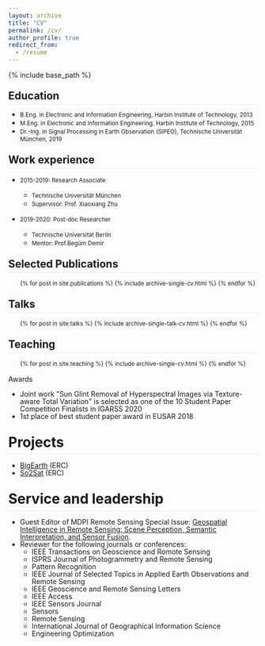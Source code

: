 ```yaml
---
layout: archive
title: "CV"
permalink: /cv/
author_profile: true
redirect_from:
  - /resume
---
```

<style>
.page__content p {
    margin: 0 0 0em;
}
p{
    /*margin: 0;*/
    /*padding: -30;*/
    /*line-height: 15px;*/
}
/* a{
	color:#7c1313;
} */
ul{
    /*margin: 0;*/
    /*padding: -30;*/
    line-height: 15px;
    margin-block-start: 0em;
    margin-block-end: 0em;
}
ul li, ol li {
    margin-bottom: 0.em;
}
h1, h2, h3, h4, h5, h6 {
	padding-bottom: 0.2em;
	margin: 1em 0 0.5em;
	border-bottom: 2px solid #f2f3f3;
}
</style>

{% include base_path %}
<!-- [[PDF]]() -->

<h2> Education</h2> 


* <small>B.Eng. in Electronic and Information Engineering, Harbin Institute of Technology, 2013</small>
* <small>M.Eng. in Electronic and Information Engineering, Harbin Institute of Technology, 2015</small>
* <small>Dr.-Ing. in Signal Processing in Earth Observation (SiPEO), Technische Universität München, 2019</small>




<h2>Work experience</h2>


* <small>2015-2019: Research Associate</small>
  * <small>Technische Universität München</small>
  <!-- * Duties included: Tagging issues -->
  * <small>Supervisor: Prof. Xiaoxiang Zhu</small>

* <small>2019-2020: Post-doc Researcher</small>
  * <small>Technische Universität Berlin</small>
  <!-- * Duties included: Merging pull requests -->
  * <small>Mentor: Prof.Begüm Demir</small>


<!-- Skills
======
* Skill 1
* Skill 2
  * Sub-skill 2.1
  * Sub-skill 2.2
  * Sub-skill 2.3
* Skill 3 -->



<h2>Selected Publications</h2>


  <small><ul>{% for post in site.publications %}
    {% include archive-single-cv.html %}
  {% endfor %}</ul></small>


<h2>Talks</h2>


  <small><ul>{% for post in site.talks %}
    {% include archive-single-talk-cv.html %}
  {% endfor %}</ul></small>



<h2>Teaching</h2>


  <small><ul>{% for post in site.teaching %}
    {% include archive-single-cv.html %}
  {% endfor %}</ul></small>


Awards

* Joint work "Sun Glint Removal of Hyperspectral Images via Texture-aware Total Variation" is selected as one of the 10 Student Paper Competition Finalists in IGARSS 2020
* 1st place of best student paper award in EUSAR 2018

Projects
======

* [BigEarth](http://bigearth.net/) (ERC)
* [So2Sat](http://www.so2sat.eu/) (ERC)

Service and leadership
======
* Guest Editor of MDPI Remote Sensing Special Issue: [Geospatial Intelligence in Remote Sensing: Scene Perception, Semantic Interpretation, and Sensor Fusion](https://www.mdpi.com/journal/remotesensing/special_issues/Geospatial_Intelligence).
* Reviewer for the following journals or conferences:
  * IEEE Transactions on Geoscience and Romote Sensing
  * ISPRS Journal of Photogrammetry and Remote Sensing
  * Pattern Recognition
  * IEEE Journal of Selected Topics in Applied Earth Observations and Remote Sensing
  * IEEE Geoscience and Remote Sensing Letters
  * IEEE Access
  * IEEE Sensors Journal
  * Sensors
  * Remote Sensing
  * International Journal of Geographical Information Science
  * Engineering Optimization
